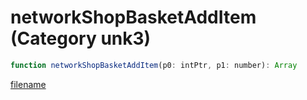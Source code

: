 # networkShopBasketAddItem (Category unk3)

```js
function networkShopBasketAddItem(p0: intPtr, p1: number): Array
```

[filename](networkShopBasketAddItem_m.md ':include')